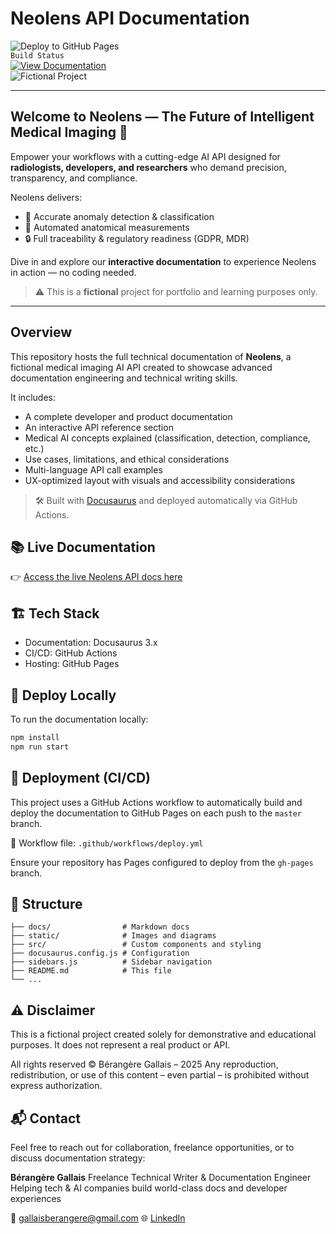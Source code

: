 # Neolens API Documentation

![Deploy to GitHub Pages](https://github.com/berangeregallais/neolens-docs/actions/workflows/deploy.yml/badge.svg)  
`Build Status`  
[![View Documentation](https://img.shields.io/badge/View%20Documentation-Online-blue)](https://berangeregallais.github.io/neolens-doc/)  
![Fictional Project](https://img.shields.io/badge/Fictional_Project-Portfolio_Purpose-grey)  

---

## Welcome to Neolens — The Future of Intelligent Medical Imaging 🚀

Empower your workflows with a cutting-edge AI API designed for **radiologists, developers, and researchers** who demand precision, transparency, and compliance.  

Neolens delivers:  

- 📍 Accurate anomaly detection & classification  
- 📏 Automated anatomical measurements  
- 🔒 Full traceability & regulatory readiness (GDPR, MDR)  

Dive in and explore our **interactive documentation** to experience Neolens in action — no coding needed.  

> ⚠️ This is a **fictional** project for portfolio and learning purposes only.  

---

## Overview

This repository hosts the full technical documentation of **Neolens**, a fictional medical imaging AI API created to showcase advanced documentation engineering and technical writing skills.

It includes:  

- A complete developer and product documentation  
- An interactive API reference section  
- Medical AI concepts explained (classification, detection, compliance, etc.)  
- Use cases, limitations, and ethical considerations  
- Multi-language API call examples  
- UX-optimized layout with visuals and accessibility considerations  

> 🛠️ Built with [Docusaurus](https://docusaurus.io/) and deployed automatically via GitHub Actions.

## 📚 Live Documentation

👉 [Access the live Neolens API docs here](https://berangeregallais.github.io/neolens-docs/intro)

## 🏗️ Tech Stack

- Documentation: Docusaurus 3.x  
- CI/CD: GitHub Actions  
- Hosting: GitHub Pages  

## 🚀 Deploy Locally

To run the documentation locally:  

```bash
npm install
npm run start
```

## 🔁 Deployment (CI/CD)

This project uses a GitHub Actions workflow to automatically build and deploy the documentation to GitHub Pages on each push to the `master` branch.

📄 Workflow file: `.github/workflows/deploy.yml`

Ensure your repository has Pages configured to deploy from the `gh-pages` branch.

## 🧩 Structure

```text
├── docs/                # Markdown docs
├── static/              # Images and diagrams
├── src/                 # Custom components and styling
├── docusaurus.config.js # Configuration
├── sidebars.js          # Sidebar navigation
├── README.md            # This file
└── ...
```

## ⚠️ Disclaimer

This is a fictional project created solely for demonstrative and educational purposes.
It does not represent a real product or API.

All rights reserved © Bérangère Gallais – 2025
Any reproduction, redistribution, or use of this content – even partial – is prohibited without express authorization.

## 📬 Contact

Feel free to reach out for collaboration, freelance opportunities, or to discuss documentation strategy:

**Bérangère Gallais**
Freelance Technical Writer & Documentation Engineer
Helping tech & AI companies build world-class docs and developer experiences

📧 [gallaisberangere@gmail.com](mailto:gallaisberangere@gmail.com)
🌐 [LinkedIn](https://www.linkedin.com/in/berangeregallais/)
